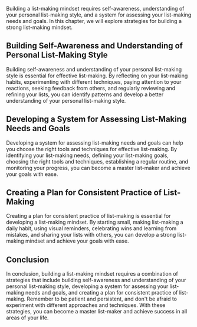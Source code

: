 
Building a list-making mindset requires self-awareness, understanding of your personal list-making style, and a system for assessing your list-making needs and goals. In this chapter, we will explore strategies for building a strong list-making mindset.

Building Self-Awareness and Understanding of Personal List-Making Style
-----------------------------------------------------------------------

Building self-awareness and understanding of your personal list-making style is essential for effective list-making. By reflecting on your list-making habits, experimenting with different techniques, paying attention to your reactions, seeking feedback from others, and regularly reviewing and refining your lists, you can identify patterns and develop a better understanding of your personal list-making style.

Developing a System for Assessing List-Making Needs and Goals
-------------------------------------------------------------

Developing a system for assessing list-making needs and goals can help you choose the right tools and techniques for effective list-making. By identifying your list-making needs, defining your list-making goals, choosing the right tools and techniques, establishing a regular routine, and monitoring your progress, you can become a master list-maker and achieve your goals with ease.

Creating a Plan for Consistent Practice of List-Making
------------------------------------------------------

Creating a plan for consistent practice of list-making is essential for developing a list-making mindset. By starting small, making list-making a daily habit, using visual reminders, celebrating wins and learning from mistakes, and sharing your lists with others, you can develop a strong list-making mindset and achieve your goals with ease.

Conclusion
----------

In conclusion, building a list-making mindset requires a combination of strategies that include building self-awareness and understanding of your personal list-making style, developing a system for assessing your list-making needs and goals, and creating a plan for consistent practice of list-making. Remember to be patient and persistent, and don't be afraid to experiment with different approaches and techniques. With these strategies, you can become a master list-maker and achieve success in all areas of your life.
